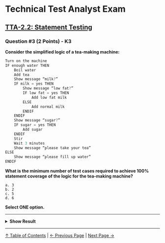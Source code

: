 # Technical Test Analyst Exam

## [TTA-2.2: Statement Testing](../2-white-box-test-techniques/2.2-statement-testing.md)

### Question #3 (2 Points) - K3

**Consider the simplified logic of a tea-making machine:**

```js
Turn on the machine
IF enough water THEN
    Boil water
    Add tea
    Show message “milk?”
    IF milk = yes THEN
        Show message “low fat?”
        IF low fat = yes THEN
            Add low fat milk
        ELSE
            Add normal milk
        ENDIF
    ENDIF
    Show message “sugar?”
    IF sugar = yes THEN
        Add sugar
    ENDIF
    Stir
    Wait 3 minutes
    Show message “please take your tea”
ELSE
    Show message “please fill up water”
ENDIF
```

**What is the minimum number of test cases required to achieve 100% statement coverage of the logic for the tea-making machine?**

    a. 3
    b. 2
    c. 5
    d. 6

**Select ONE option.**

---

<details>
<summary><strong>Show Result</strong></summary>

#### Correct Answer: a

    a. Is not correct. The TA would be expected to work with users
    b. Is not correct. The TA would be expected to work with business analysts
    c. Is not correct. The TA would be expected to work with project sponsors
    d. Is correct. The TTA is expected to work with the technical stakeholders on the project, including the developers

</details>

---

[↑ Table of Contents](../../README.md#table-of-contents) | [← Previous Page](question-2.md) | [Next Page →](question-4.md)
